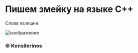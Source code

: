 # Пишем змейку на языке С++

Слова излишни

![изображение](https://user-images.githubusercontent.com/78896451/112682886-cc090280-8e81-11eb-8f14-1625aa1dac34.png)

### ©️ Konsilerinos
